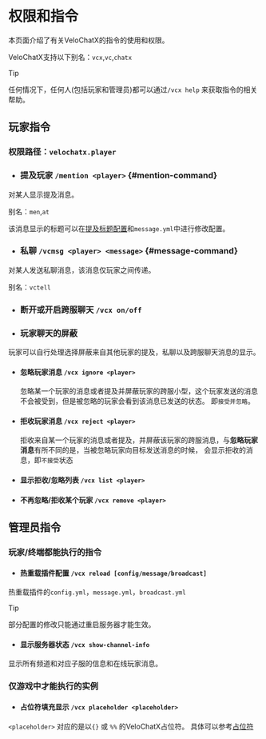 # 权限和指令

本页面介绍了有关VeloChatX的指令的使用和权限。

VeloChatX支持以下别名：`vcx`,`vc`,`chatx`

> [!TIP]
> 任何情况下，任何人(包括玩家和管理员)都可以通过`/vcx help` 来获取指令的相关帮助。

## 玩家指令
### 权限路径：`velochatx.player`
* ### 提及玩家 `/mention <player>` {#mention-command}
对某人显示提及消息。

别名：`men`,`at`

该消息显示的标题可以在[提及标题配置](/guide/config/main#mention-config)和`message.yml`中进行修改配置。
* ### 私聊 `/vcmsg <player> <message>` {#message-command}
对某人发送私聊消息，该消息仅玩家之间传递。

别名：`vctell`

* ### 断开或开启跨服聊天 `/vcx on/off`
* ### 玩家聊天的屏蔽
玩家可以自行处理选择屏蔽来自其他玩家的提及，私聊以及跨服聊天消息的显示。
  * #### 忽略玩家消息 `/vcx ignore <player>`
    忽略某一个玩家的消息或者提及并屏蔽玩家的跨服小型，这个玩家发送的消息不会被受到，但是被忽略的玩家会看到该消息已发送的状态。
    即`接受并忽略`。
  * #### 拒收玩家消息 `/vcx reject <player>`
    拒收来自某一个玩家的消息或者提及，并屏蔽该玩家的跨服消息，与**忽略玩家消息**有所不同的是，当被忽略玩家向目标发送消息的时候，
    会显示拒收的消息，即`不接受`状态
  * #### 显示拒收/忽略列表 `/vcx list <player>`
  * #### 不再忽略/拒收某个玩家 `/vcx remove <player>`

## 管理员指令

### 玩家/终端都能执行的指令
* #### 热重载插件配置 `/vcx reload [config/message/broadcast]`
热重载插件的`config.yml`，`message.yml`，`broadcast.yml`
> [!TIP]
> 部分配置的修改只能通过重启服务器才能生效。
* #### 显示服务器状态 `/vcx show-channel-info`
显示所有频道和对应子服的信息和在线玩家消息。

### 仅游戏中才能执行的实例
* #### 占位符填充显示 `/vcx placeholder <placeholder>`
`<placeholder>` 对应的是以`{}` 或 `%%` 的VeloChatX占位符。
具体可以参考[占位符](/reference/placeholder)